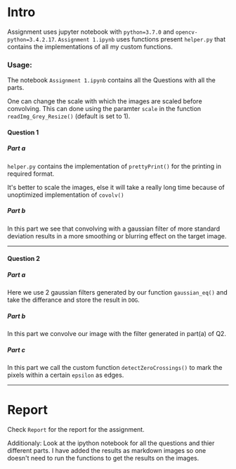 # Intro
Assignment uses jupyter notebook with `python=3.7.0` and `opencv-python=3.4.2.17`.
`Assignment 1.ipynb` uses functions present `helper.py` that contains the 
implementations of all my custom functions.


### Usage:
The notebook `Assignment 1.ipynb` contains all the Questions with all the parts.

One can change the scale with which the images are scaled before convolving. This can
done using the paramter `scale` in the function `readImg_Grey_Resize()` (default is set to 1).

#### Question 1
##### Part a
`helper.py` contains the implementation of `prettyPrint()` for the printing in required
format.

It's better to scale the images, else it will take a really long time because of
unoptimized implementation of `covolv()`

##### Part b
In this part we see that convolving with a gaussian filter of more standard deviation
results in a more smoothing or blurring effect on the target image.

-------

#### Question 2
##### Part a
Here we use 2 gaussian filters generated by our function `gaussian_eq()` and take the
differance and store the result in `DOG`.

##### Part b
In this part we convolve our image with the filter generated in part(a) of Q2.

##### Part c
In this part we call the custom function `detectZeroCrossings()` to mark the pixels
within a certain `epsilon` as edges.

-----

# Report
Check `Report` for the report for the assignment.

Additionaly:
Look at the ipython notebook for all the questions and thier different parts. I have added the results as markdown images so one doesn't need to run the functions to get the results on the images.
